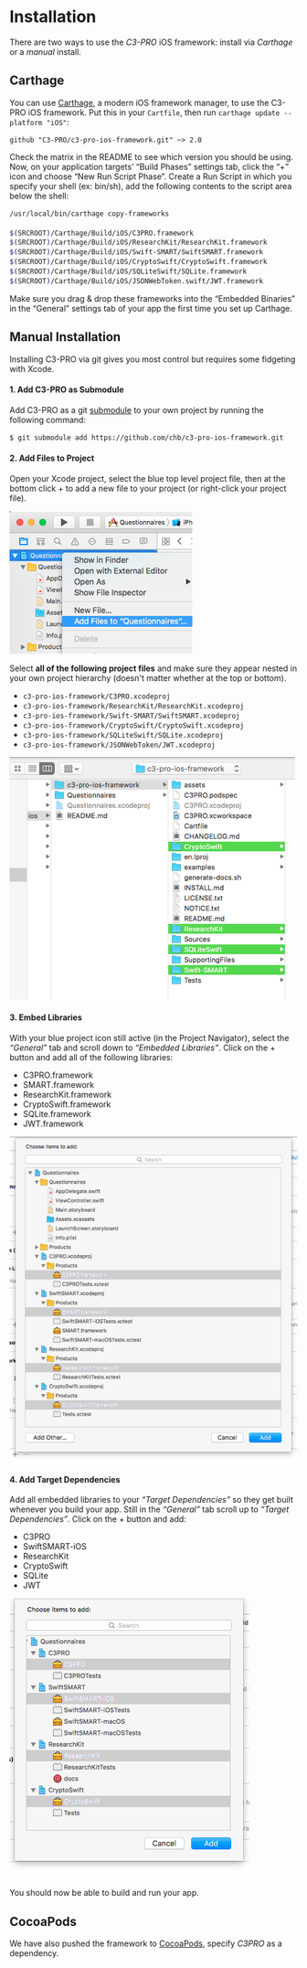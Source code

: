 Installation
============

There are two ways to use the _C3-PRO_ iOS framework: install via _Carthage_ or a _manual_ install.


Carthage
--------

You can use [Carthage](https://github.com/Carthage/Carthage), a modern iOS framework manager, to use the C3-PRO iOS framework.
Put this in your `Cartfile`, then run `carthage update --platform "iOS"`:

```ogdl
github "C3-PRO/c3-pro-ios-framework.git" ~> 2.0
```

Check the matrix in the README to see which version you should be using.
Now, on your application targets’ “Build Phases” settings tab, click the “+” icon and choose “New Run Script Phase”.
Create a Run Script in which you specify your shell (ex: bin/sh), add the following contents to the script area below the shell:

```bash
/usr/local/bin/carthage copy-frameworks

$(SRCROOT)/Carthage/Build/iOS/C3PRO.framework
$(SRCROOT)/Carthage/Build/iOS/ResearchKit/ResearchKit.framework
$(SRCROOT)/Carthage/Build/iOS/Swift-SMART/SwiftSMART.framework
$(SRCROOT)/Carthage/Build/iOS/CryptoSwift/CryptoSwift.framework
$(SRCROOT)/Carthage/Build/iOS/SQLiteSwift/SQLite.framework
$(SRCROOT)/Carthage/Build/iOS/JSONWebToken.swift/JWT.framework
```

Make sure you drag & drop these frameworks into the “Embedded Binaries” in the “General” settings tab of your app the first time you set up Carthage.


Manual Installation
-------------------

Installing C3-PRO via git gives you most control but requires some fidgeting with Xcode.

#### 1. Add C3-PRO as Submodule

Add C3-PRO as a git [submodule](http://git-scm.com/docs/git-submodule) to your own project by running the following command:

```bash
$ git submodule add https://github.com/chb/c3-pro-ios-framework.git
```

#### 2. Add Files to Project

Open your Xcode project, select the blue top level project file, then at the bottom click <key>+</key> to add a new file to your project (or right-click your project file).

![Add Files](./assets/install-step-2a.png)

Select **all of the following project files** and make sure they appear nested in your own project hierarchy (doesn't matter whether at the top or bottom).

- `c3-pro-ios-framework/C3PRO.xcodeproj`
- `c3-pro-ios-framework/ResearchKit/ResearchKit.xcodeproj`
- `c3-pro-ios-framework/Swift-SMART/SwiftSMART.xcodeproj`
- `c3-pro-ios-framework/CryptoSwift/CryptoSwift.xcodeproj`
- `c3-pro-ios-framework/SQLiteSwift/SQLite.xcodeproj`
- `c3-pro-ios-framework/JSONWebToken/JWT.xcodeproj`

![Add Files](./assets/install-step-2b.png)

#### 3. Embed Libraries

With your blue project icon still active (in the Project Navigator), select the _“General”_ tab and scroll down to _“Embedded Libraries”_.
Click on the <key>+</key> button and add all of the following libraries:

- C3PRO.framework
- SMART.framework
- ResearchKit.framework
- CryptoSwift.framework
- SQLite.framework
- JWT.framework

![Embed](./assets/install-step-3.png)

#### 4. Add Target Dependencies

Add all embedded libraries to your _“Target Dependencies”_ so they get built whenever you build your app.
Still in the _“General”_ tab scroll up to _“Target Dependencies”_.
Click on the <key>+</key> button and add:

- C3PRO
- SwiftSMART-iOS
- ResearchKit
- CryptoSwift
- SQLite
- JWT

![Add Dependencies](./assets/install-step-4.png)

You should now be able to build and run your app.


CocoaPods
---------

We have also pushed the framework to [CocoaPods](http://cocoapods.org), specify _C3PRO_ as a dependency.

